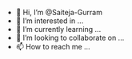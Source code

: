 - 👋 Hi, I’m @Saiteja-Gurram
- 👀 I’m interested in ...
- 🌱 I’m currently learning ...
- 💞️ I’m looking to collaborate on ...
- 📫 How to reach me ...

<!---
Saiteja-Gurram/Saiteja-Gurram is a ✨ special ✨ repository because its `README.md` (this file) appears on your GitHub profile.
You can click the Preview link to take a look at your changes.
--->
